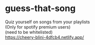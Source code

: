 # guess-that-song
Quiz yourself on songs from your playlists
<br>
(Only for spotify premium users)
<br>
(need to be whitelisted)
<br>
https://cheery-blini-4dfcb4.netlify.app/
